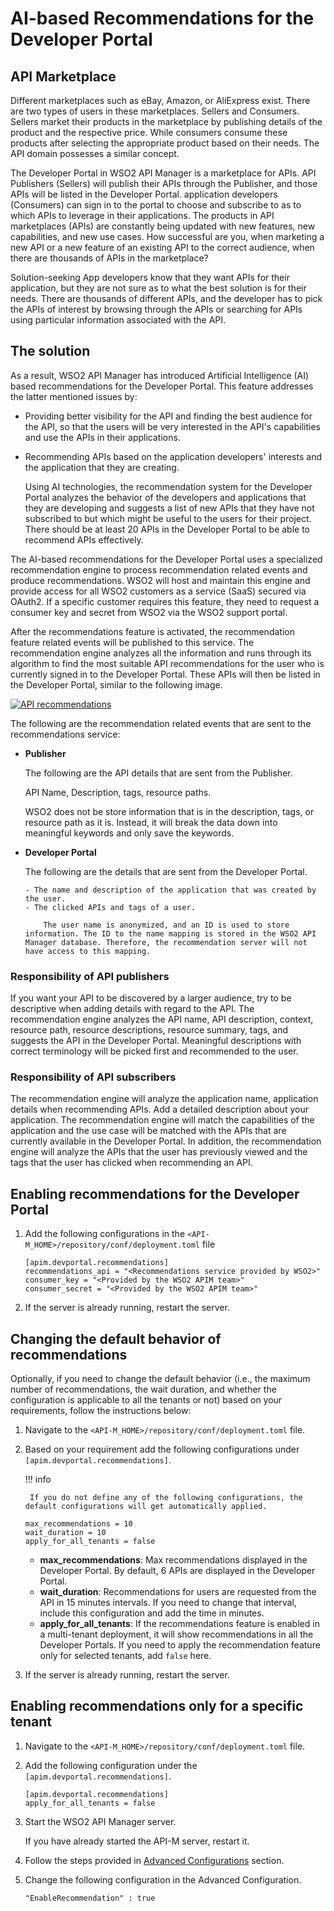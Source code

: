 # AI-based Recommendations for the Developer Portal

## API Marketplace

Different marketplaces such as eBay, Amazon, or AliExpress exist. There are two types of users in these marketplaces. Sellers and Consumers. Sellers market their products in the marketplace by publishing details of the product and the respective price. While consumers consume these products after selecting the appropriate product based on their needs. The API domain possesses a similar concept. 

The Developer Portal in WSO2 API Manager is a marketplace for APIs. API Publishers (Sellers) will publish their APIs through the Publisher, and those APIs will be listed in the Developer Portal. application developers (Consumers) can sign in to the portal to choose and subscribe to as to which APIs to leverage in their applications. The products in API marketplaces (APIs) are constantly being updated with new features, new capabilities, and new use cases. How successful are you, when marketing a new API or a new feature of an existing API to the correct audience, when there are thousands of APIs in the marketplace?

Solution-seeking App developers know that they want APIs for their application, but they are not sure as to what the best solution is for their needs. There are thousands of different APIs, and the developer has to pick the APIs of interest by browsing through the APIs or searching for APIs using particular information associated with the API. 

## The solution

As a result, WSO2 API Manager has introduced Artificial Intelligence (AI) based recommendations for the Developer Portal. This feature addresses the latter mentioned issues by: 

- Providing better visibility for the API and finding the best audience for the API, so that the users will be very interested in the API's capabilities and use the APIs in their applications.
- Recommending APIs based on the application developers' interests and the application that they are creating.

    Using AI technologies, the recommendation system for the Developer Portal analyzes the behavior of the developers and applications that they are developing and suggests a list of new APIs that they have not subscribed to but which might be useful to the users for their project. There should be at least 20 APIs in the Developer Portal to be able to recommend APIs effectively.

The AI-based recommendations for the Developer Portal uses a specialized recommendation engine to process recommendation related events and produce recommendations. WSO2 will host and maintain this engine and provide access for all WSO2 customers as a service (SaaS) secured via OAuth2. If a specific customer requires this feature, they need to request a consumer key and secret from WSO2 via the WSO2 support portal. 

After the recommendations feature is activated, the recommendation feature related events will be published to this service. The recommendation engine analyzes all the information and runs through its algorithm to find the most suitable API recommendations for the user who is currently signed in to the Developer Portal. These APIs will then be listed in the Developer Portal, similar to the following image.

[![API recommendations]({{base_path}}/assets/img/learn/api-recommendations.png)]({{base_path}}/assets/img/learn/api-recommendations.png)

The following are the recommendation related events that are sent to the recommendations service:

-  **Publisher**

    The following are the API details that are sent from the Publisher. 

    API Name, Description, tags, resource paths. 
    
    WSO2 does not be store information that is in the description, tags, or resource path as it is. Instead, it will break the data down into meaningful keywords and only save the keywords.

- **Developer Portal**

    The following are the details that are sent from the Developer Portal.  
  
      - The name and description of the application that was created by the user. 
      - The clicked APIs and tags of a user. 
  
          The user name is anonymized, and an ID is used to store information. The ID to the name mapping is stored in the WSO2 API Manager database. Therefore, the recommendation server will not have access to this mapping.

### Responsibility of API publishers
If you want your API to be discovered by a larger audience, try to be descriptive when adding details with regard to the API. The recommendation engine analyzes the API name, API description, context, resource path, resource descriptions, resource summary, tags, and suggests the API in the Developer Portal. Meaningful descriptions with correct terminology will be picked first and recommended to the user.

### Responsibility of API subscribers
The recommendation engine will analyze the application name, application details when recommending APIs. Add a detailed description about your application. The recommendation engine will match the capabilities of the application and the use case will be matched with the APIs that are currently available in the Developer Portal. In addition, the recommendation engine will analyze the APIs that the user has previously viewed and the tags that the user has clicked when recommending an API. 

## Enabling recommendations for the Developer Portal

1. Add the following configurations in the `<API-M_HOME>/repository/conf/deployment.toml` file 

      ```
      [apim.devportal.recommendations]
      recommendations_api = "<Recommendations service provided by WSO2>"
      consumer_key = "<Provided by the WSO2 APIM team>"
      consumer_secret = "<Provided by the WSO2 APIM team>"
      ```

2.  If the server is already running, restart the server.

## Changing the default behavior of recommendations

Optionally, if you need to change the default behavior (i.e., the maximum number of recommendations, the wait duration, and whether the configuration is applicable to all the tenants or not) based on your requirements, follow the instructions below:

1. Navigate to the `<API-M_HOME>/repository/conf/deployment.toml` file.

2. Based on your requirement add the following configurations under `[apim.devportal.recommendations]`.

    !!! info

        If you do not define any of the following configurations, the default configurations will get automatically applied.

      ```
      max_recommendations = 10
      wait_duration = 10
      apply_for_all_tenants = false
      ```

    - **max_recommendations**: Max recommendations displayed in the Developer Portal. By default, 6 APIs are displayed in the Developer Portal.
    - **wait_duration**: Recommendations for users are requested from the API in 15 minutes intervals. If you need to change that interval, include this configuration and add the time in minutes.
    - **apply_for_all_tenants**: If the recommendations feature is enabled in a multi-tenant deployment, it will show recommendations in all the Developer Portals. If you need to apply the recommendation feature only for selected tenants, add `false` here. 

2.  If the server is already running, restart the server.

## Enabling recommendations only for a specific tenant

1. Navigate to the `<API-M_HOME>/repository/conf/deployment.toml` file.

2. Add the following configuration under the `[apim.devportal.recommendations]`.

      ```
      [apim.devportal.recommendations]
      apply_for_all_tenants = false
      ```

3. Start the WSO2 API Manager server.

    If you have already started the API-M server, restart it.

4. Follow the steps provided in [Advanced Configurations]({{base_path}}/administer/advanced-configurations) section.

5. Change the following configuration in the Advanced Configuration.  

    `"EnableRecommendation" : true`